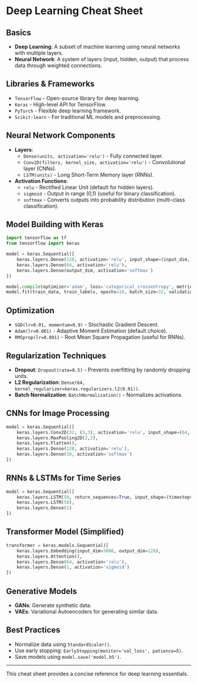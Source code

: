 # Deep Learning Cheat Sheet

## Basics
- **Deep Learning**: A subset of machine learning using neural networks with multiple layers.
- **Neural Network**: A system of layers (input, hidden, output) that process data through weighted connections.

## Libraries & Frameworks
- `TensorFlow` - Open-source library for deep learning.
- `Keras` - High-level API for TensorFlow.
- `PyTorch` - Flexible deep learning framework.
- `Scikit-learn` - For traditional ML models and preprocessing.

## Neural Network Components
- **Layers**: 
  - `Dense(units, activation='relu')` - Fully connected layer.
  - `Conv2D(filters, kernel_size, activation='relu')` - Convolutional layer (CNNs).
  - `LSTM(units)` - Long Short-Term Memory layer (RNNs).
- **Activation Functions**:
  - `relu` - Rectified Linear Unit (default for hidden layers).
  - `sigmoid` - Output in range (0,1) (useful for binary classification).
  - `softmax` - Converts outputs into probability distribution (multi-class classification).

## Model Building with Keras
```python
import tensorflow as tf
from tensorflow import keras

model = keras.Sequential([
    keras.layers.Dense(128, activation='relu', input_shape=(input_dim,)),
    keras.layers.Dense(64, activation='relu'),
    keras.layers.Dense(output_dim, activation='softmax')
])

model.compile(optimizer='adam', loss='categorical_crossentropy', metrics=['accuracy'])
model.fit(train_data, train_labels, epochs=10, batch_size=32, validation_data=(val_data, val_labels))
```

## Optimization
- `SGD(lr=0.01, momentum=0.9)` - Stochastic Gradient Descent.
- `Adam(lr=0.001)` - Adaptive Moment Estimation (default choice).
- `RMSprop(lr=0.001)` - Root Mean Square Propagation (useful for RNNs).

## Regularization Techniques
- **Dropout**: `Dropout(rate=0.5)` - Prevents overfitting by randomly dropping units.
- **L2 Regularization**: `Dense(64, kernel_regularizer=keras.regularizers.l2(0.01))`.
- **Batch Normalization**: `BatchNormalization()` - Normalizes activations.

## CNNs for Image Processing
```python
model = keras.Sequential([
    keras.layers.Conv2D(32, (3,3), activation='relu', input_shape=(64, 64, 3)),
    keras.layers.MaxPooling2D(2,2),
    keras.layers.Flatten(),
    keras.layers.Dense(128, activation='relu'),
    keras.layers.Dense(10, activation='softmax')
])
```

## RNNs & LSTMs for Time Series
```python
model = keras.Sequential([
    keras.layers.LSTM(50, return_sequences=True, input_shape=(timesteps, features)),
    keras.layers.LSTM(50),
    keras.layers.Dense(1)
])
```

## Transformer Model (Simplified)
```python
transformer = keras.models.Sequential([
    keras.layers.Embedding(input_dim=5000, output_dim=128),
    keras.layers.Attention(),
    keras.layers.Dense(64, activation='relu'),
    keras.layers.Dense(1, activation='sigmoid')
])
```

## Generative Models
- **GANs**: Generate synthetic data.
- **VAEs**: Variational Autoencoders for generating similar data.

## Best Practices
- Normalize data using `StandardScaler()`.
- Use early stopping: `EarlyStopping(monitor='val_loss', patience=5)`.
- Save models using `model.save('model.h5')`.

---
This cheat sheet provides a concise reference for deep learning essentials.
